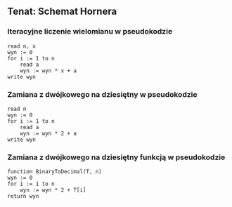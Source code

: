 ## Tenat: Schemat Hornera
### Iteracyjne liczenie wielomianu w pseudokodzie
    read n, x
    wyn := 0
    for i := 1 to n
        read a
        wyn := wyn * x + a
    write wyn
### Zamiana z dwójkowego na dziesiętny w pseudokodzie
    read n
    wyn := 0
    for i := 1 to n
        read a
        wyn := wyn * 2 + a
    write wyn

### Zamiana z dwójkowego na dziesiętny funkcją w pseudokodzie
    function BinaryToDecimal(T, n)
    wyn := 0
    for i := 1 to n
        wyn := wyn * 2 + T[i]
    return wyn 
